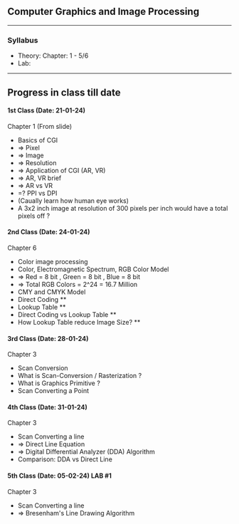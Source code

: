## Computer Graphics and Image Processing

</div>

<hr>



### Syllabus

* Theory: Chapter: 1 - 5/6
* Lab: 

<hr>

</div>


##  Progress in class till date



</div>


#### 1st Class (Date: 21-01-24)
Chapter 1 (From slide)
 - Basics of CGI 
 - => Pixel
 - => Image
 - => Resolution
 - => Application of CGI (AR, VR)
 - => AR, VR brief
 - => AR vs VR
 - =? PPI vs DPI
 - (Caually learn how human eye works)
 - A 3x2 inch image at resolution of 300 pixels per inch would have a total pixels off ?

#### 2nd Class (Date: 24-01-24)
Chapter 6
 - Color image processing
 - Color, Electromagnetic Spectrum, RGB Color Model
 - => Red = 8 bit , Green = 8 bit , Blue = 8 bit
 - => Total RGB Colors = 2^24 = 16.7 Million
 - CMY and CMYK Model
 - Direct Coding **
 - Lookup Table **
 - Direct Coding vs Lookup Table **
 - How Lookup Table reduce Image Size? **

#### 3rd Class (Date: 28-01-24)
Chapter 3
 - Scan Conversion
 - What is Scan-Conversion / Rasterization ?
 - What is Graphics Primitive ?
 - Scan Converting a Point

#### 4th Class (Date: 31-01-24)
Chapter 3
 - Scan Converting a line
 - => Direct Line Equation
 - => Digital Differential Analyzer (DDA) Algorithm
 - Comparison: DDA vs Direct Line

#### 5th Class (Date: 05-02-24) LAB #1
Chapter 3
 - Scan Converting a line
 - => Bresenham's Line Drawing Algorithm

